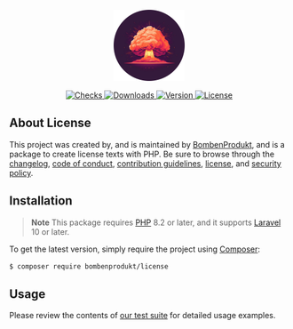 <p align="center">
    <a href="https://bombenprodukt.com" target="_blank">
        <img src="https://raw.githubusercontent.com/BombenProdukt/assets/main/logo-text.svg" width="128" alt="BombenProdukt Logo" />
    </a>
</p>

<p align="center">
    <a href="https://github.com/BombenProdukt/license/actions">
        <img src="https://badge.sh/github/check-runs/BombenProdukt/license" alt="Checks" />
    </a>
    <a href="https://packagist.org/packages/bombenprodukt/license">
        <img src="https://badge.sh/packagist/downloads/BombenProdukt/license" alt="Downloads" />
    </a>
    <a href="https://packagist.org/packages/bombenprodukt/license">
        <img src="https://badge.sh/packagist/version/BombenProdukt/license" alt="Version" />
    </a>
    <a href="https://packagist.org/packages/bombenprodukt/license">
        <img src="https://badge.sh/packagist/license/BombenProdukt/license" alt="License" />
    </a>
</p>

## About License

This project was created by, and is maintained by [BombenProdukt](https://github.com/BombenProdukt), and is a package to create license texts with PHP. Be sure to browse through the [changelog](CHANGELOG.md), [code of conduct](.github/CODE_OF_CONDUCT.md), [contribution guidelines](.github/CONTRIBUTING.md), [license](LICENSE), and [security policy](.github/SECURITY.md).

## Installation

> **Note**
> This package requires [PHP](https://www.php.net/) 8.2 or later, and it supports [Laravel](https://laravel.com/) 10 or later.

To get the latest version, simply require the project using [Composer](https://getcomposer.org/):

```bash
$ composer require bombenprodukt/license
```

## Usage

Please review the contents of [our test suite](/tests) for detailed usage examples.

